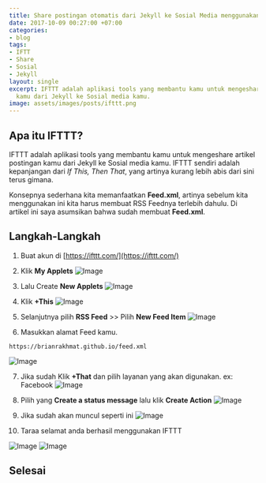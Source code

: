 ```yaml
---
title: Share postingan otomatis dari Jekyll ke Sosial Media menggunakan IFTTT
date: 2017-10-09 00:27:00 +07:00
categories:
- blog
tags:
- IFTT
- Share
- Sosial
- Jekyll
layout: single
excerpt: IFTTT adalah aplikasi tools yang membantu kamu untuk mengeshare artikel postingan
  kamu dari Jekyll ke Sosial media kamu.
image: assets/images/posts/ifttt.png
---
```


## Apa itu IFTTT?
IFTTT adalah aplikasi tools yang membantu kamu untuk mengeshare artikel postingan kamu dari Jekyll ke Sosial media kamu. IFTTT sendiri adalah kepanjangan dari _If This, Then That_, yang artinya kurang lebih abis dari sini terus gimana.

Konsepnya sederhana kita memanfaatkan **Feed.xml**, artinya sebelum kita menggunakan ini kita harus membuat RSS Feednya terlebih dahulu. Di artikel ini saya asumsikan bahwa sudah membuat **Feed.xml**.

## Langkah-Langkah 
1. Buat akun di [https://ifttt.com/](https://ifttt.com/)

2. Klik **My Applets**
![Image](https://firebasestorage.googleapis.com/v0/b/img-storage-d41a0.appspot.com/o/images%2F15qBEVXETh_goFdpvTpsxA.png?alt=media&token=b409f0a3-c461-4df2-87c5-146f7abc128c)

3. Lalu Create **New Applets**
![Image](https://image.prntscr.com/image/7ESlX-BdTL2nmUKyJNjaSw.png)

4. Klik **+This**
![Image](https://image.prntscr.com/image/QZJsZ0EhQty1uj_3webdNg.png)

5. Selanjutnya pilih **RSS Feed** >> Pilih **New Feed Item**
![Image](https://image.prntscr.com/image/wI-hflQjS8aNh8bVyY_-3w.png)

6. Masukkan alamat Feed kamu.
```
https://brianrakhmat.github.io/feed.xml
```
![Image](https://image.prntscr.com/image/1DnDf9r7RciqjmyOn7HnNA.png)

7. Jika sudah Klik **+That** dan pilih layanan yang akan digunakan. ex: Facebook
![Image](https://image.prntscr.com/image/hEokaXXCSGyabtEy3DBHvQ.png)

8. Pilih yang **Create a status message** lalu klik **Create Action**
![Image](https://image.prntscr.com/image/z2__8RTzQCW-Gy6mtNgRQQ.png)

9. Jika sudah akan muncul seperti ini
![Image](https://image.prntscr.com/image/MYBVTHR2ThiaWV6c2A2SNQ.png)

10. Taraa selamat anda berhasil menggunakan IFTTT

![Image](https://image.prntscr.com/image/xGhL1pY0SqmrbIvi2FJQiw.png)
![Image](https://image.prntscr.com/image/7nSuhAzyS8GaToKC5UY7gA.png)

## Selesai